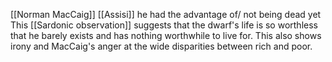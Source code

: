 [[Norman MacCaig]] [[Assisi]]
he had the advantage of/ not being dead yet
This [[Sardonic observation]]  suggests that the dwarf's life is so worthless that he barely exists and has nothing worthwhile to live for. This also shows irony and MacCaig's anger at the wide disparities between rich and poor.